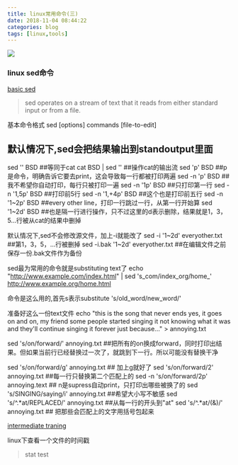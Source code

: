 ```yaml
---
title: linux常用命令(三)
date: 2018-11-04 08:44:22
categories: blog
tags: [linux,tools]
---
```


![](https://www.haldir66.ga/static/imgs/green_forset_alongside_river_2.jpg)

<!--more-->

### linux sed命令
[basic sed](https://www.digitalocean.com/community/tutorials/the-basics-of-using-the-sed-stream-editor-to-manipulate-text-in-linux)
>  sed operates on a stream of text that it reads from either standard input or from a file.

基本命令格式
sed [options] commands [file-to-edit]

## 默认情况下,sed会把结果输出到standoutput里面
sed '' BSD ##等同于cat
cat BSD | sed '' ##操作cat的输出流
sed 'p' BSD ##p是命令，明确告诉它要去print，这会导致每一行都被打印两遍
sed -n 'p' BSD ##我不希望你自动打印，每行只被打印一遍
sed -n '1p' BSD ##只打印第一行
sed -n '1,5p' BSD ##打印前5行
sed -n '1,+4p' BSD ##这个也是打印前五行
sed -n '1~2p' BSD ##every other line，打印一行跳过一行，从第一行开始算
sed '1~2d' BSD ##也是隔一行进行操作，只不过这里的d表示删除，结果就是1，3，5...行被从cat的结果中删掉

默认情况下,sed不会修改源文件，加上-i就能改了
sed -i '1~2d' everyother.txt ##第1，3，5，...行被删掉
sed -i.bak '1~2d' everyother.txt ##在编辑文件之前保存一份.bak文件作为备份

sed最为常用的命令就是substituting text了
echo "http://www.example.com/index.html" | sed 's_com/index_org/home_'
http://www.example.org/home.html

命令是这么用的,首先s表示substitute
's/old_word/new_word/'

准备好这么一份text文件
echo "this is the song that never ends
yes, it goes on and on, my friend
some people started singing it
not knowing what it was
and they'll continue singing it forever
just because..." > annoying.txt

sed 's/on/forward/' annoying.txt ##把所有的on换成forward，同时打印出结果。但如果当前行已经替换过一次了，就跳到下一行。所以可能没有替换干净

sed 's/on/forward/g' annoying.txt ## 加上g就好了
sed 's/on/forward/2' annoying.txt ##每一行只替换第二个匹配上的
sed -n 's/on/forward/2p' annoying.text ## n是supress自动print，只打印出哪些被换了的
sed 's/SINGING/saying/i' annoying.txt ##希望大小写不敏感
sed 's/^.*at/REPLACED/' annoying.txt ##从每一行的开头到"at"
sed 's/^.*at/(&)/' annoying.txt ## 把那些会匹配上的文字用括号包起来

[intermediate traning](https://www.digitalocean.com/community/tutorials/intermediate-sed-manipulating-streams-of-text-in-a-linux-environment)

linux下查看一个文件的时间戳
> stat test







